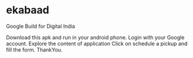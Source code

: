 # ekabaad
Google Build for Digital India

Download this apk and run in your android phone.
Login with your Google account.
Explore the content of application
Click on schedule a pickup and fill the form.
ThankYou.
